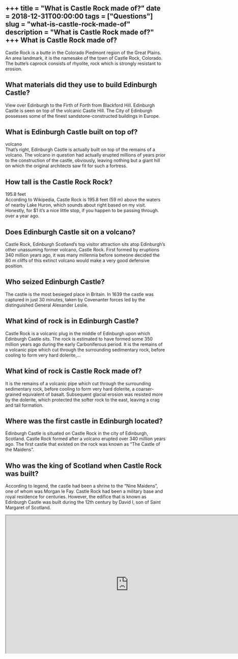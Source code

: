 +++
title = "What is Castle Rock made of?"
date = 2018-12-31T00:00:00
tags = ["Questions"]
slug = "what-is-castle-rock-made-of"
description = "What is Castle Rock made of?"
+++
What is Castle Rock made of?
----------------------------

Castle Rock is a butte in the Colorado Piedmont region of the Great Plains. An area landmark, it is the namesake of the town of Castle Rock, Colorado. The butte’s caprock consists of rhyolite, rock which is strongly resistant to erosion.

What materials did they use to build Edinburgh Castle?
------------------------------------------------------

View over Edinburgh to the Firth of Forth from Blackford Hill. Edinburgh Castle is seen on top of the volcanic Castle Hill. The City of Edinburgh possesses some of the finest sandstone-constructed buildings in Europe.

What is Edinburgh Castle built on top of?
-----------------------------------------

volcano  
That’s right, Edinburgh Castle is actually built on top of the remains of a volcano. The volcano in question had actually erupted millions of years prior to the construction of the castle, obviously, leaving nothing but a giant hill on which the original architects saw fit for such a fortress.

How tall is the Castle Rock Rock?
---------------------------------

195.8 feet  
According to Wikipedia, Castle Rock is 195.8 feet (59 m) above the waters of nearby Lake Huron, which sounds about right based on my visit. Honestly, for $1 it’s a nice little stop, if you happen to be passing through. over a year ago.

Does Edinburgh Castle sit on a volcano?
---------------------------------------

Castle Rock, Edinburgh Scotland’s top visitor attraction sits atop Edinburgh’s other unassuming former volcano, Castle Rock. First formed by eruptions 340 million years ago, it was many millennia before someone decided the 80 m cliffs of this extinct volcano would make a very good defensive position.

Who seized Edinburgh Castle?
----------------------------

The castle is the most besieged place in Britain. In 1639 the castle was captured in just 30 minutes, taken by Covenanter forces led by the distinguished General Alexander Leslie.

What kind of rock is in Edinburgh Castle?
-----------------------------------------

Castle Rock is a volcanic plug in the middle of Edinburgh upon which Edinburgh Castle sits. The rock is estimated to have formed some 350 million years ago during the early Carboniferous period. It is the remains of a volcanic pipe which cut through the surrounding sedimentary rock, before cooling to form very hard dolerite,…

What kind of rock is Castle Rock made of?
-----------------------------------------

It is the remains of a volcanic pipe which cut through the surrounding sedimentary rock, before cooling to form very hard dolerite, a coarser-grained equivalent of basalt. Subsequent glacial erosion was resisted more by the dolerite, which protected the softer rock to the east, leaving a crag and tail formation.

Where was the first castle in Edinburgh located?
------------------------------------------------

Edinburgh Castle is situated on Castle Rock in the city of Edinburgh, Scotland. Castle Rock formed after a volcano erupted over 340 million years ago. The first castle that existed on the rock was known as “The Castle of the Maidens”.

Who was the king of Scotland when Castle Rock was built?
--------------------------------------------------------

According to legend, the castle had been a shrine to the “Nine Maidens”, one of whom was Morgan le Fay. Castle Rock had been a military base and royal residence for centuries. However, the edifice that is known as Edinburgh Castle was built during the 12th century by David I, son of Saint Margaret of Scotland.

<iframe allow="accelerometer; autoplay; clipboard-write; encrypted-media; gyroscope; picture-in-picture" allowfullscreen="" class="__youtube_prefs__  epyt-is-override  no-lazyload" data-no-lazy="1" data-origheight="433" data-origwidth="770" data-skipgform_ajax_framebjll="" height="433" id="_ytid_94897" loading="lazy" src="https://www.youtube.com/embed/dIVq7RFZg7o?enablejsapi=1&autoplay=0&cc_load_policy=0&cc_lang_pref=&iv_load_policy=1&loop=0&modestbranding=0&rel=1&fs=1&playsinline=0&autohide=2&theme=dark&color=red&controls=1&" title="YouTube player" width="770"></iframe>